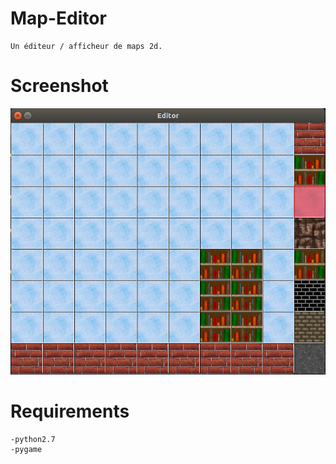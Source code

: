 # Map-Editor

	Un éditeur / afficheur de maps 2d.

# Screenshot 

![Alt text](/screenshot/screenshot.png?raw=true "A simple map")

# Requirements

	-python2.7
	-pygame

